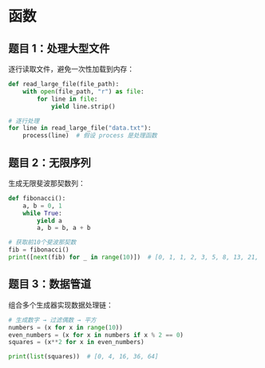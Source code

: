 # 函数

## **题目 1：处理大型文件**
逐行读取文件，避免一次性加载到内存：
```python
def read_large_file(file_path):
    with open(file_path, "r") as file:
        for line in file:
            yield line.strip()

# 逐行处理
for line in read_large_file("data.txt"):
    process(line)  # 假设 process 是处理函数
```

## **题目 2：无限序列**
生成无限斐波那契数列：
```python
def fibonacci():
    a, b = 0, 1
    while True:
        yield a
        a, b = b, a + b

# 获取前10个斐波那契数
fib = fibonacci()
print([next(fib) for _ in range(10)])  # [0, 1, 1, 2, 3, 5, 8, 13, 21, 34]
```

## **题目 3：数据管道**
组合多个生成器实现数据处理链：
```python
# 生成数字 → 过滤偶数 → 平方
numbers = (x for x in range(10))
even_numbers = (x for x in numbers if x % 2 == 0)
squares = (x**2 for x in even_numbers)

print(list(squares))  # [0, 4, 16, 36, 64]
```
